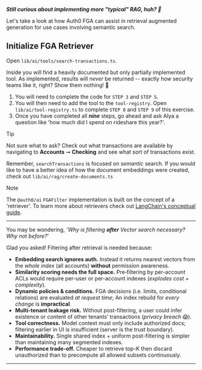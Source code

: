 ***Still curious about implementing more "typical" RAG, huh? 🤨***

Let's take a look at how Auth0 FGA can assist in retrieval augmented generation for use cases involving semantic search.

## Initialize FGA Retriever

Open `lib/ai/tools/search-transactions.ts`.

Inside you will find a heavily documented but only partially implemented tool. As implemented, results will *never* be returned -- exactly how security teams like it, right? Show them nothing! 🤣

1. You will need to complete the code for `STEP 3` and `STEP 5`.
2. You will then need to add the tool to the `tool-registry`. Open `lib/ai/tool-registry.ts` to complete `STEP 8` and `STEP 9` of this exercise.
3. Once you have completed all ***nine*** steps, go ahead and ask AIya a question like 'how much did I spend on rideshare this year?'.

> [!TIP]
> Not sure what to ask? Check out what transactions are available by navigating to **Accounts** ➞ **Checking** and see what sort of transactions exist.
>
> Remember, `searchTransactions` is focused on *semantic* search. If you would like to have a better idea of how the document embeddings were created, check out `lib/ai/rag/create-documents.ts`

> [!NOTE]
> The `@auth0/ai` `FGAFilter` implementation is built on the concept of a 'retriever'.
> To learn more about retrievers check out [LangChain's conceptual guide](https://js.langchain.com/docs/concepts/retrievers/).

---
You may be wondering, '*Why is filtering **after** Vector search necessary? Why not before?*'

Glad you asked! Filtering after retrieval is needed because:
- **Embedding search ignores auth.** Instead it returns nearest vectors from the *whole index* (all accounts) **without** permission awareness.
- **Similarity scoring needs the full space.** Pre‑filtering by per-account ACLs would require per-user or per-account indexes (*explodes cost + complexity*).
- **Dynamic policies & conditions.** FGA decisions (i.e. limits, conditional relations) are evaluated *at request time*; An index rebuild for *every change* is **impractical**.
- **Multi-tenant leakage risk.** Without post-filtering, a user could infer existence or content of other tenants’ transactions (*privacy breach* 😱).
- **Tool correctness.** Model context must only include authorized docs; filtering earlier in UI is insufficient (server is the trust boundary).
- **Maintainability.** Single shared index + uniform post-filtering is simpler than maintaining many segmented indexes.
- **Performance trade-off.** Cheaper to retrieve top-K then discard unauthorized than to precompute all allowed subsets continuously.
---